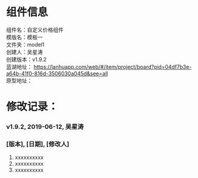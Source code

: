 # 组件信息
组件名：自定义价格组件 <br/>
模版名：模板一 <br/>
文件夹：model1 <br/>
创建人：吴星涛 <br/>
创建版本：v1.9.2 <br/>
蓝湖地址：
 https://lanhuapp.com/web/#/item/project/board?pid=04df7b3e-a64b-41f0-816d-3506030a045d&see=all </br>
原型地址：
 <br/>
 
   
# 修改记录：
   
### v1.9.2, 2019-06-12, 吴星涛

 
### [版本], [日期], [修改人]
1. xxxxxxxxxx
2. xxxxxxxxxx
3. xxxxxxxxxx

